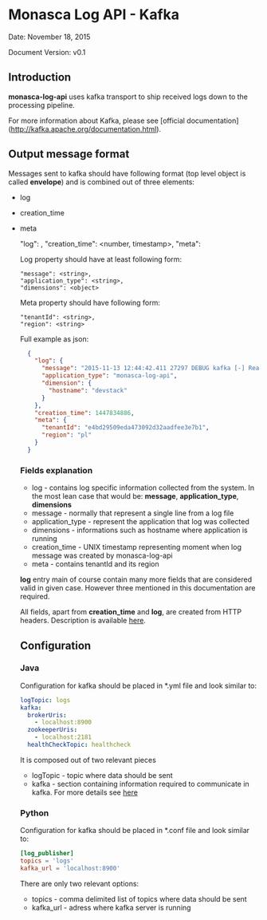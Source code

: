 # Monasca Log API - Kafka

Date: November 18, 2015

Document Version: v0.1

## Introduction

**monasca-log-api** uses kafka transport to ship received logs down to the
processing pipeline.

For more information about Kafka, please see [official documentation]
(http://kafka.apache.org/documentation.html).

## Output message format
Messages sent to kafka should have following format
(top level object is called **envelope**) and is combined out of three
elements:
* log
* creation_time
* meta


    "log": <object>,
    "creation_time": <number, timestamp>,
    "meta": <object>

Log property should have at least following form:

    "message": <string>,
    "application_type": <string>,
    "dimensions": <object>

Meta property should have following form:

    "tenantId": <string>,
    "region": <string>

Full example as json:
```json
  {
    "log": {
      "message": "2015-11-13 12:44:42.411 27297 DEBUG kafka [-] Read 31/31 bytes from Kafka _read_bytes /opt/monasca/monasca-log-api/lib/python2.7/site-packages/kafka/conn.py:103",
      "application_type": "monasca-log-api",
      "dimension": {
        "hostname": "devstack"
      }
    },
    "creation_time": 1447834886,
    "meta": {
      "tenantId": "e4bd29509eda473092d32aadfee3e7b1",
      "region": "pl"
    }
  }
```

### Fields explanation

* log - contains log specific information collected from the system. In the
most lean case that would be: **message**, **application_type**, **dimensions**
 * message - normally that represent a single line from a log file
 * application_type - represent the application that log was collected
 * dimensions - informations such as hostname where application is running
* creation_time - UNIX timestamp representing moment when log message was created
by monasca-log-api
* meta - contains tenantId and its region

**log** entry main of course contain many more fields that are considered valid
in given case. However three mentioned in this documentation are required.

All fields, apart from **creation_time** and **log**, are created from HTTP headers.
Description is available [here](/docs/monasca-log-api-spec.md).

## Configuration

### Java

Configuration for kafka should be placed in *.yml file and look similar to:
```yml
logTopic: logs
kafka:
  brokerUris:
    - localhost:8900
  zookeeperUris:
    - localhost:2181
  healthCheckTopic: healthcheck
```

It is composed out of two relevant pieces
* logTopic - topic where data should be sent
* kafka - section containing information required to communicate in kafka.
For more details see [here](https://github.com/openstack/monasca-common/blob/master/java/monasca-common-kafka/src/main/java/monasca/common/messaging/kafka/KafkaConfiguration.java)

### Python

Configuration for kafka should be placed in *.conf file and look similar to:

```conf
[log_publisher]
topics = 'logs'
kafka_url = 'localhost:8900'
```

There are only two relevant options:
* topics - comma delimited list of topics where data should be sent
* kafka_url - adress where kafka server is running
